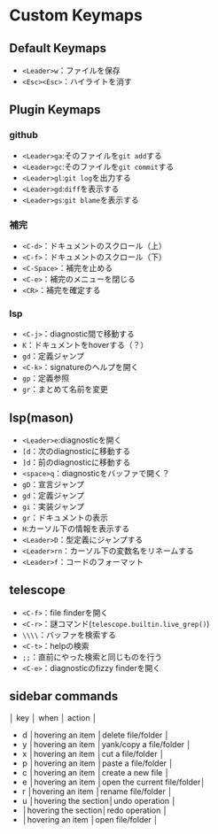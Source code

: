 # Custom Keymaps

## Default Keymaps

- `<Leader>w`：ファイルを保存
- `<Esc><Esc>`：ハイライトを消す

## Plugin Keymaps

### github

- `<Leader>ga`:そのファイルを`git add`する
- `<Leader>gc`:そのファイルを`git commit`する
- `<Leader>gl`:`git log`を出力する
- `<Leader>gd`:`diff`を表示する
- `<Leader>gs`:`git blame`を表示する

### 補完

- `<C-d>`：ドキュメントのスクロール（上）
- `<C-f>`：ドキュメントのスクロール（下）
- `<C-Space>`：補完を止める
- `<C-e>`：補完のメニューを閉じる
- `<CR>`：補完を確定する

### lsp

- `<C-j>`：diagnostic間で移動する
- `K`：ドキュメントをhoverする（？）
- `gd`：定義ジャンプ
- `<C-k>`：signatureのヘルプを開く
- `gp`：定義参照
- `gr`：まとめて名前を変更

## lsp(mason)

- `<Leader>e`:diagnosticを開く
- `[d`：次のdiagnosticに移動する
- `]d`：前のdiagnosticに移動する
- `<space>q`：diagnosticをバッファで開く？
- `gD`：宣言ジャンプ
- `gd`：定義ジャンプ
- `gi`：実装ジャンプ
- `gr`：ドキュメントの表示
- `H`:カーソル下の情報を表示する
- `<Leader>D`：型定義にジャンプする
- `<Leader>rn`：カーソル下の変数名をリネームする
- `<Leader>f`：コードのフォーマット

## telescope

- `<C-f>`：file finderを開く
- `<C-r>`：謎コマンド(`telescope.builtin.live_grep()`)
- `\\\\`：バッファを検索する
- `<C-t>`：helpの検索
- `;;`：直前にやった検索と同じものを行う
- `<C-e>`：diagnosticのfizzy finderを開く

## sidebar commands

│   key   │        when        │           action           │
- d        │hovering an item    │delete file/folder          │
- y        │hovering an item    │yank/copy a file/folder     │
- x        │hovering an item    │cut a file/folder           │
- p        │hovering an item    │paste a file/folder         │
- c        │hovering an item    │create a new file           │
- e        │hovering an item    │open the current file/folder│
- r        │hovering an item    │rename file/folder          │
- u        │hovering the section│undo operation              │
- <C-r>    │hovering the section│redo operation              │
- <CR>     │hovering an item    │open file/folder            │



